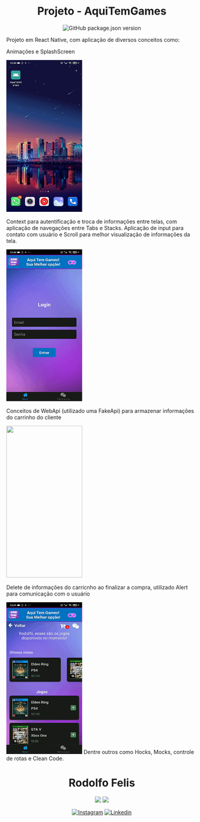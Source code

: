 <h1 align=center> Projeto - AquiTemGames</h1>
<div align=center>
<img alt="GitHub package.json version" src="https://img.shields.io/github/package-json/v/cinema777/AquiTemGamesGit">
</div>

<p>Projeto em React Native, com aplicação de diversos conceitos como:</p>
<p>Animações e SplashScreen</p>
<img width="200" height="400" src="src/assets/demo1.gif">
<p>Context para autentificação e troca de informações entre telas, com aplicação de navegações entre Tabs e Stacks. Aplicação de input para contato com usuário e Scroll para melhor visualização de informações da tela.</p>
<img width="200" height="400" src="src/assets/demo2.gif">
<p>Conceitos de WebApi (utilizado uma FakeApi) para armazenar informações do carrinho do cliente</p>
<img width="200" height="400" src="src/assets/demo3.gif">
<p>Delete de informações do carricnho ao finalizar a compra, utilizado Alert para comunicação com o usuário</p>
<img width="200" height="400" src="src/assets/demo4.gif">
Dentre outros como Hocks, Mocks, controle de rotas e Clean Code.

<h1 align=center> Rodolfo Felis </h1>

<p align="center">
<img src=https://img.shields.io/badge/Front%20End-Em%20Desenvolvimento-blue />
<img src=https://img.shields.io/badge/Back%20End-Em%20Desenvolvimento-blue />
</p>

<div align=center>
<a href="https://www.instagram.com/rodolfofelis/"><img alt="Instagram" src="https://img.shields.io/twitter/url?color=black&label=Instagram&logo=Instagram&logoColor=blue&style=social&url=https%3A%2F%2Fwww.instagram.com%2Frodolfofelis%2F"></a>
<a href="https://www.linkedin.com/in/rodolfo-felis-3b1aba186/"><img alt="Linkedin" src="https://img.shields.io/twitter/url?label=Linkedin&logo=linkedin&style=social&url=https%3A%2F%2Fwww.linkedin.com%2Fin%2Frodolfo-felis-3b1aba186%2F"></a>

</div>
